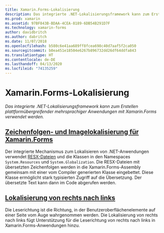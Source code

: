```yaml
---
title: Xamarin.Forms-Lokalisierung
description: Das integrierte .NET-Lokalisierungsframework kann zum Erstellen plattformübergreifender mehrsprachiger Anwendungen mit Xamarin.Forms verwendet werden. Text und Bilder können lokalisiert werden, und Anwendungen können die Leserichtung von rechts nach links unterstützen.
ms.prod: xamarin
ms.assetid: 97BF843B-BDAA-4CEA-8189-6DB54B291D7F
ms.technology: xamarin-forms
author: davidbritch
ms.author: dabritch
ms.date: 11/07/2018
ms.openlocfilehash: b580c6e41aa689ff8fcea698c40d7aaf5f2ca050
ms.sourcegitcommit: b0ea451e18504e6267b896732dd26df64ddfa843
ms.translationtype: HT
ms.contentlocale: de-DE
ms.lasthandoff: 04/13/2020
ms.locfileid: "74135259"
---
```

# <a name="xamarinforms-localization"></a>Xamarin.Forms-Lokalisierung

_Das integrierte .NET-Lokalisierungsframework kann zum Erstellen plattformübergreifender mehrsprachiger Anwendungen mit Xamarin.Forms verwendet werden._

## <a name="xamarinforms-string-and-image-localization"></a>[Zeichenfolgen- und Imagelokalisierung für Xamarin.Forms](text.md)

Der integrierte Mechanismus zum Lokalisieren von .NET-Anwendungen verwendet [RESX-Dateien](https://docs.microsoft.com/dotnet/framework/resources/creating-resource-files-for-desktop-apps#resources-in-resx-files) und die Klassen in den Namespaces `System.Resources` und `System.Globalization`. Die RESX-Dateien mit übersetzten Zeichenfolgen werden in die Xamarin.Forms-Assembly gemeinsam mit einer vom Compiler generierten Klasse eingebettet. Diese Klasse ermöglicht stark typisierten Zugriff auf die Übersetzung. Der übersetzte Text kann dann im Code abgerufen werden.

## <a name="right-to-left-localization"></a>[Lokalisierung von rechts nach links](right-to-left.md)

Die Leserichtung ist die Richtung, in der Benutzeroberflächenelemente auf einer Seite vom Auge wahrgenommen werden. Die Lokalisierung von rechts nach links fügt Unterstützung für die Leserichtung von rechts nach links in Xamarin.Forms-Anwendungen hinzu.
